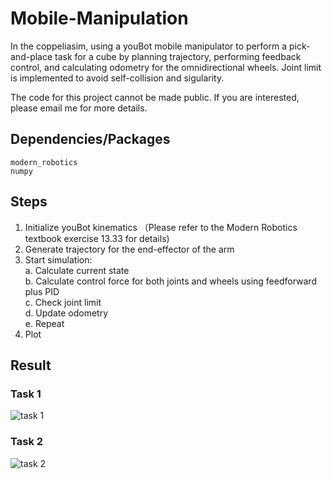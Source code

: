 # Mobile-Manipulation

In the coppeliasim, using a youBot mobile manipulator to perform a pick-and-place task for a cube by planning trajectory, performing feedback control, and calculating odometry for the omnidirectional wheels. Joint limit is implemented to avoid self-collision and sigularity.

The code for this project cannot be made public. If you are interested, please email me for more details.

## Dependencies/Packages
```
modern_robotics
numpy
```

## Steps

1. Initialize youBot kinematics （Please refer to the Modern Robotics textbook exercise 13.33 for details)
2. Generate trajectory for the end-effector of the arm
3. Start simulation:  
  a. Calculate current state  
  b. Calculate control force for both joints and wheels using feedforward plus PID  
  c. Check joint limit  
  d. Update odometry  
  e. Repeat  
4. Plot
  
## Result

### Task 1
![task 1](task1.gif)

### Task 2
![task 2](task2.gif)
